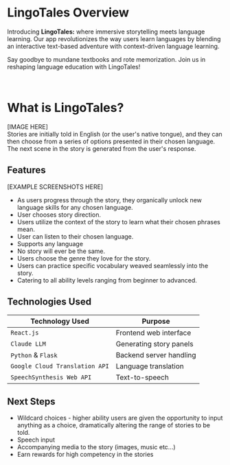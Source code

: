 # LingoTales Overview

Introducing **LingoTales:** where immersive storytelling meets language learning. Our app revolutionizes the way users learn languages by blending an interactive text-based adventure with context-driven language learning. 

Say goodbye to mundane textbooks and rote memorization. Join us in reshaping language education with LingoTales!

<br>

# What is LingoTales?
[IMAGE HERE] <br>
Stories are initially told in English (or the user's native tongue), and they can then choose from a series of options presented in their chosen language. The next scene in the story is generated from the user's response.

## Features
[EXAMPLE SCREENSHOTS HERE] <br>
- As users progress through the story, they organically unlock new language skills for any chosen language.
- User chooses story direction.
- Users utilize the context of the story to learn what their chosen phrases mean.
- User can listen to their chosen language.
- Supports any language
- No story will ever be the same.
- Users choose the genre they love for the story.
- Users can practice specific vocabulary weaved seamlessly into the story.
- Catering to all ability levels ranging from beginner to advanced.

## Technologies Used

| Technology Used           | Purpose                           |
|---------------------------|-----------------------------------|
| `React.js`                    | Frontend web interface            |
| `Claude LLM`                | Generating story panels           |
| `Python` & `Flask`              | Backend server handling           |
| `Google Cloud Translation API` | Language translation           |
| `SpeechSynthesis Web API`   | Text-to-speech                   |


## Next Steps

- Wildcard choices - higher ability users are given the opportunity to input anything as a choice, dramatically altering the range of stories to be told.
- Speech input
- Accompanying media to the story (images, music etc...)
- Earn rewards for high competency in the stories



